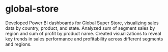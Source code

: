 # global-store
Developed Power BI dashboards for Global Super Store, visualizing sales data by country, product, and state.  Analyzed sum of segment sales by region and sum of profit by product name.  Created visualizations to reveal key trends in sales performance and profitability across different segments and regions.
